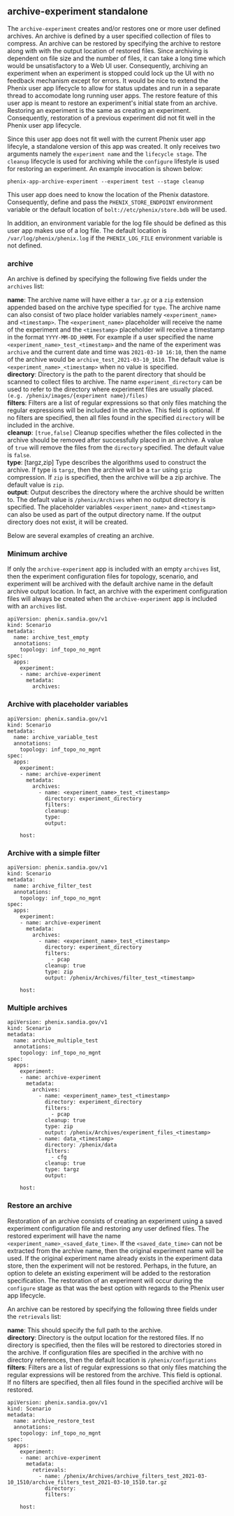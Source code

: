 ## archive-experiment standalone

The `archive-experiment` creates and/or restores one or more user defined archives. An archive is defined by a user specified collection of files to compress.  An archive can be restored by specifying the archive to restore along with with the output location of restored files.  Since archiving is dependent on file size and the number of files, it can take a long time which would be unsatisfactory to a Web UI user.  Consequently, archiving an experiment when an experiment is stopped could lock up the UI with no feedback mechanism except for errors.  It would be nice to extend the Phenix user app lifecycle to allow for status updates and run in a separate thread to accomodate long running user apps.  The restore feature of this user app is meant to restore an experiment's initial state from an archive.  Restoring an experiment is the same as creating an experiment.  Consequently, restoration of a previous experiment did not fit well in the Phenix user app lifecycle.

Since this user app does not fit well with the current Phenix user app lifecyle, a standalone version of this app was created.  It only receives two arguments namely the `experiment name` and the `lifecycle stage`.  The `cleanup` lifecycle is used for archiving while the `configure` lifestyle is used for restoring an experiment.  An example invocation is shown below:

`phenix-app-archive-experiment --experiment test --stage cleanup`

This user app does need to know the location of the Phenix datastore.  Consequently, define and pass the `PHENIX_STORE_ENDPOINT` environment variable or the default location of `bolt://etc/phenix/store.bdb` will be used.  

In addition, an environment variable for the log file should be defined as this user app makes use of a log file.  The default location is `/var/log/phenix/phenix.log` if the `PHENIX_LOG_FILE` environment variable is not defined.

### archive

An archive is defined by specifying the following five fields under the `archives` list:    

**name**: The archive name will have either a `tar.gz` or a `zip` extension appended based on the archive type specified for `type`.  The archive name can also consist of two place holder variables namely `<experiment_name>` and `<timestamp>`.  The `<experiment_name>` placeholder will receive the name of the experiment and the `<timestamp>` placeholder will receive a timestamp in the format `YYYY-MM-DD_HHMM`.  For example if a user specified the name `<experiment_name>_test_<timestamp>` and the name of the experiment was `archive` and the current date and time was `2021-03-10 16:10`, then the name of the archive would be `archive_test_2021-03-10_1610`.  The default value is `<experiment_name>_<timestamp>` when no value is specified.  
**directory**: Directory is the path to the parent directory that should be scanned to collect files to archive.  The name `experiment_directory` can be used to refer to the directory where experiment files are usually placed. `(e.g. /phenix/images/{experiment name}/files)`  
**filters**: Filters are a list of regular expressions so that only files matching the regular expressions will be included in the archive.  This field is optional.  If no filters are specified, then all files found in the specified `directory` will be included in the archive.  
**cleanup**: `[true,false]` Cleanup specifies whether the files collected in the archive should be removed after successfully placed in an archive.  A value of `true` will remove the files from the `directory` specified.  The default value is `false`.  
**type**: [targz,zip]  Type describes the algorithms used to construct the archive.  If type is `targz`, then the archive will be a `tar` using `gzip` compression.  If `zip` is specified, then the archive will be a zip archive.  The default value is `zip`.  
**output**: Output describes the directory where the archive should be written to.  The default value is `/phenix/Archives` when no output directory is specified.  The placeholder variables `<experiment_name>` and `<timestamp>` can also be used as part of the output directory name.  If the output directory does not exist, it will be created.  

Below are several examples of creating an archive.  

### Minimum archive

If only the `archive-experiment` app is included with an empty `archives` list, then the experiment configuration files for topology, scenario, and experiment will be archived with the default archive name in the default archive output location.  In fact, an archive with the experiment configuration files will always be created when the `archive-experiment` app is included with an `archives` list.  

```
apiVersion: phenix.sandia.gov/v1
kind: Scenario
metadata:
  name: archive_test_empty
  annotations:
    topology: inf_topo_no_mgnt
spec:
  apps:
    experiment:        
    - name: archive-experiment
      metadata:
        archives:

```

### Archive with placeholder variables

```
apiVersion: phenix.sandia.gov/v1
kind: Scenario
metadata:
  name: archive_variable_test
  annotations:
    topology: inf_topo_no_mgnt
spec:
  apps:
    experiment:        
    - name: archive-experiment
      metadata:
        archives:
          - name: <experiment_name>_test_<timestamp>
            directory: experiment_directory
            filters:
            cleanup:
            type:
            output:
          
    host:

```

### Archive with a simple filter

```
apiVersion: phenix.sandia.gov/v1
kind: Scenario
metadata:
  name: archive_filter_test
  annotations:
    topology: inf_topo_no_mgnt
spec:
  apps:
    experiment:        
    - name: archive-experiment
      metadata:
        archives:
          - name: <experiment_name>_test_<timestamp>
            directory: experiment_directory
            filters: 
              - pcap
            cleanup: true
            type: zip
            output: /phenix/Archives/filter_test_<timestamp>
          
    host:

```

### Multiple archives

```
apiVersion: phenix.sandia.gov/v1
kind: Scenario
metadata:
  name: archive_multiple_test
  annotations:
    topology: inf_topo_no_mgnt
spec:
  apps:
    experiment:        
    - name: archive-experiment
      metadata:
        archives:
          - name: <experiment_name>_test_<timestamp>
            directory: experiment_directory
            filters: 
              - pcap
            cleanup: true
            type: zip
            output: /phenix/Archives/experiment_files_<timestamp>            
          - name: data_<timestamp>
            directory: /phenix/data
            filters: 
              - cfg
            cleanup: true
            type: targz
            output: 
          
    host:

```

### Restore an archive

Restoration of an archive consists of creating an experiment using a saved experiment configuration file and restoring any user defined files.  The restored experiment will have the name `<experiment_name>_<saved_date_time>`.  If the `<saved_date_time>` can not be extracted from the archive name, then the original experiment name will be used.  If the original experiment name already exists in the experiment data store, then the experiment will not be restored.  Perhaps, in the future, an option to delete an existing experiment will be added to the restoration specification.  The restoration of an experiment will occur during the `configure` stage as that was the best option with regards to the Phenix user app lifecycle.

An archive can be restored by specifying the following three fields under the `retrievals` list:  

**name**: This should specify the full path to the archive.  
**directory**: Directory is the output location for the restored files.  If no directory is specified, then the files will be restored to directories stored in the archive.  If configuration files are specified in the archive with no directory references, then the default location is `/phenix/configurations`  
**filters**: Filters are a list of regular expressions so that only files matching the regular expressions will be restored from the archive.  This field is optional.  If no filters are specified, then all files found in the specified archive will be restored.  


```
apiVersion: phenix.sandia.gov/v1
kind: Scenario
metadata:
  name: archive_restore_test
  annotations:
    topology: inf_topo_no_mgnt
spec:
  apps:
    experiment:        
    - name: archive-experiment
      metadata:
        retrievals:
          - name: /phenix/Archives/archive_filters_test_2021-03-10_1510/archive_filters_test_2021-03-10_1510.tar.gz
            directory: 
            filters:  
          
    host:

```



   

